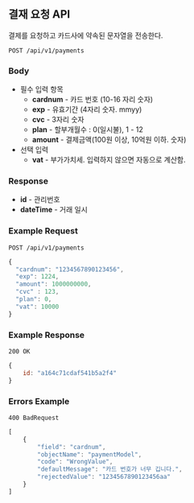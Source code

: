 ## 결재 요청 API
결제를 요청하고 카드사에 약속된 문자열을 전송한다.

`POST /api/v1/payments`

### Body
- 필수 입력 항목
	- **cardnum** - 카드 번호 (10-16 자리 숫자)
	- **exp** - 유효기간 (4자리 숫자. mmyy)
	- **cvc** - 3자리 숫자
	- **plan** - 할부개월수 : 0(일시불), 1 - 12 
	- **amount** - 결제금액(100원 이상, 10억원 이하. 숫자)
- 선택 입력
	- **vat** - 부가가치세. 입력하지 않으면 자동으로 계산함.



### Response

- **id** - 관리번호
- **dateTime** - 거래 일시

### Example Request
`POST /api/v1/payments`

```javascript
{
  "cardnum": "1234567890123456",
  "exp": 1224,
  "amount": 1000000000,
  "cvc" : 123,
  "plan": 0,
  "vat": 10000
}
```

### Example Response
`200 OK`

```javascript
{
	id: "a164c71cdaf541b5a2f4"
}
```

### Errors Example

`400 BadRequest`

```javascript
[
    {
        "field": "cardnum",
        "objectName": "paymentModel",
        "code": "WrongValue",
        "defaultMessage": "카드 번호가 너무 깁니다.",
        "rejectedValue": "1234567890123456aa"
    }
]
```


